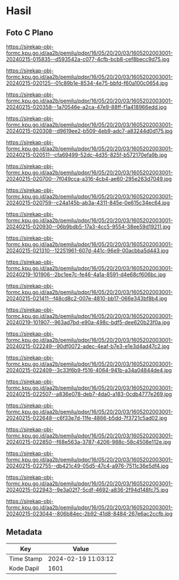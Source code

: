 # Hasil

## Foto C Plano

https://sirekap-obj-formc.kpu.go.id/aa2b/pemilu/pdpr/16/05/20/20/03/1605202003001-20240215-015835--d593542a-c077-4cfb-bcb8-cef8becc9d75.jpg

https://sirekap-obj-formc.kpu.go.id/aa2b/pemilu/pdpr/16/05/20/20/03/1605202003001-20240215-020125--01c89b1e-8534-4e75-bbfd-f60a100c0654.jpg

https://sirekap-obj-formc.kpu.go.id/aa2b/pemilu/pdpr/16/05/20/20/03/1605202003001-20240215-020358--1a70546e-a2ca-47e9-88ff-f1a418966edd.jpg

https://sirekap-obj-formc.kpu.go.id/aa2b/pemilu/pdpr/16/05/20/20/03/1605202003001-20240215-020308--d9619ee2-b509-4eb9-adc7-a83244d0d175.jpg

https://sirekap-obj-formc.kpu.go.id/aa2b/pemilu/pdpr/16/05/20/20/03/1605202003001-20240215-020511--cfa69499-52dc-4d35-825f-b572170efa9b.jpg

https://sirekap-obj-formc.kpu.go.id/aa2b/pemilu/pdpr/16/05/20/20/03/1605202003001-20240215-020700--7f049cca-a316-4cb4-ae60-295e263d7049.jpg

https://sirekap-obj-formc.kpu.go.id/aa2b/pemilu/pdpr/16/05/20/20/03/1605202003001-20240215-020759--c24a145b-ab3a-4311-845e-0e615c34ec64.jpg

https://sirekap-obj-formc.kpu.go.id/aa2b/pemilu/pdpr/16/05/20/20/03/1605202003001-20240215-020930--06b9bdb5-17a3-4cc5-9554-38ee59d19211.jpg

https://sirekap-obj-formc.kpu.go.id/aa2b/pemilu/pdpr/16/05/20/20/03/1605202003001-20240215-021310--12251961-607d-441c-96e9-00acbba5d443.jpg

https://sirekap-obj-formc.kpu.go.id/aa2b/pemilu/pdpr/16/05/20/20/03/1605202003001-20240219-101906--2bc1ee7c-fe46-4a1a-8591-d4e68cf606bc.jpg

https://sirekap-obj-formc.kpu.go.id/aa2b/pemilu/pdpr/16/05/20/20/03/1605202003001-20240215-021411--f48cd8c2-007e-4810-bb17-066e343bf8b4.jpg

https://sirekap-obj-formc.kpu.go.id/aa2b/pemilu/pdpr/16/05/20/20/03/1605202003001-20240219-101907--963ad7bd-e90a-498c-bdf5-dee620b23f0a.jpg

https://sirekap-obj-formc.kpu.go.id/aa2b/pemilu/pdpr/16/05/20/20/03/1605202003001-20240215-022249--90df0072-adec-4eaf-b7e3-e1e3d4ad47c2.jpg

https://sirekap-obj-formc.kpu.go.id/aa2b/pemilu/pdpr/16/05/20/20/03/1605202003001-20240215-022409--3c33f6b9-f516-4064-941b-a34a04844de4.jpg

https://sirekap-obj-formc.kpu.go.id/aa2b/pemilu/pdpr/16/05/20/20/03/1605202003001-20240215-022507--a836e078-deb7-4da0-a183-0cdb4777e269.jpg

https://sirekap-obj-formc.kpu.go.id/aa2b/pemilu/pdpr/16/05/20/20/03/1605202003001-20240215-022648--c6f33e7d-11fe-4866-b5dd-7f3721c5ad02.jpg

https://sirekap-obj-formc.kpu.go.id/aa2b/pemilu/pdpr/16/05/20/20/03/1605202003001-20240215-022850--f68e563a-3787-4206-988c-58c4508e112e.jpg

https://sirekap-obj-formc.kpu.go.id/aa2b/pemilu/pdpr/16/05/20/20/03/1605202003001-20240215-022755--db421c49-05d5-47c4-a976-7511c36e5df4.jpg

https://sirekap-obj-formc.kpu.go.id/aa2b/pemilu/pdpr/16/05/20/20/03/1605202003001-20240215-022943--9e3a02f7-5cdf-4692-a836-2f94d148fc75.jpg

https://sirekap-obj-formc.kpu.go.id/aa2b/pemilu/pdpr/16/05/20/20/03/1605202003001-20240215-023044--806b84ec-2b92-41d8-8484-267e6ac2ccfb.jpg


## Metadata

| Key        | Value               |
| ---------- | ------------------- |
| Time Stamp | 2024-02-19 11:03:12 |
| Kode Dapil | 1601                |



